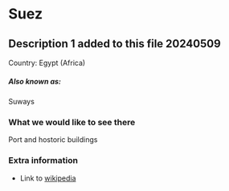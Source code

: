 # Suez

## Description 1 added to this file 20240509

Country: Egypt (Africa)

##### Also known as:

Suways

### What we would like to see there

Port and hostoric buildings 

### Extra information

- Link to [wikipedia](https://wikipedia.org/FIXME)
